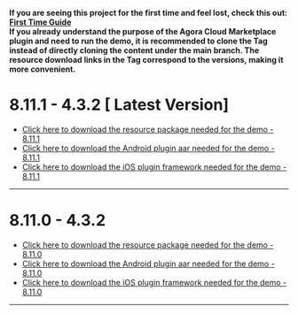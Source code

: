 **If you are seeing this project for the first time and feel lost, check this out: [First Time Guide](README-ForFirstTime.md)**  
**If you already understand the purpose of the Agora Cloud Marketplace plugin and need to run the demo, it is recommended to clone the Tag instead of directly cloning the content under the main branch. The resource download links in the Tag correspond to the versions, making it more convenient.**  

# 8.11.1 - 4.3.2 [ Latest Version]
* [Click here to download the resource package needed for the demo - 8.11.1](https://download.agora.io/marketplace/release/Agora_Marketplace_FaceUnity_v8.11.1_Extension_for_Resource.tar.gz)
* [Click here to download the Android plugin aar needed for the demo - 8.11.1](https://download.agora.io/marketplace/release/Agora_Marketplace_FaceUnity_v8.11.1_Extension_for_Android_v4.3.2-1.tar.gz)
* [Click here to download the iOS plugin framework needed for the demo - 8.11.1](https://download.agora.io/marketplace/release/Agora_Marketplace_FaceUnity_v8.11.1_Extension_for_iOS_v4.3.2-1.tar.gz)

---
# 8.11.0 - 4.3.2
* [Click here to download the resource package needed for the demo - 8.11.0](https://download.agora.io/marketplace/release/Agora_Marketplace_FaceUnity_v8.11.0_Resource.zip)
* [Click here to download the Android plugin aar needed for the demo - 8.11.0](https://download.agora.io/marketplace/release/Agora_Marketplace_FaceUnity_v8.11.0_Extension_for_Android_v4.3.2-1.tar.gz)
* [Click here to download the iOS plugin framework needed for the demo - 8.11.0](https://download.agora.io/marketplace/release/Agora_Marketplace_FaceUnity_v8.11.0_Extension_for_iOS_v4.3.2-1.tar.gz)
---